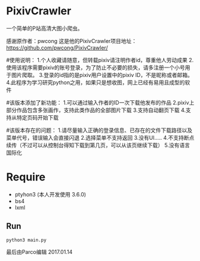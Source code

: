 # PixivCrawler
一个简单的P站高清大图小爬虫。

感谢原作者：pwcong
这是他的PixivCrawler项目地址：https://github.com/pwcong/PixivCrawler/

#使用说明：
1.个人收藏请随意，但转载pixiv请注明作者id，尊重他人劳动成果
2.使用该程序需要pixiv的账号登录，为了防止不必要的损失，请多注册一个小号用于图片爬取。
3.登录的id指的是pixiv用户设置中的pixiv ID，不是昵称或者邮箱。
4.此程序为学习研究python之用，如果只是想收图，网上已经有易用且成型的软件

#该版本添加了新功能：
1.可以通过输入作者的ID一次下载他发布的作品
2.pixiv上部分作品包含多张画作，支持此类作品的全部图片下载
3.支持自动翻页下载
4.支持从特定页码开始下载

#该版本存在的问题：
1.请尽量输入正确的登录信息、已存在的文件下载路径以及菜单代号，错误输入会直接闪退
2.选择菜单不支持返回
3.没有UI.....
4.不支持断点续传（不过可以从控制台得知下载到第几页，可以从该页继续下载）
5.没有语言国际化

# Require
* ptyhon3 (本人开发使用 3.6.0)
* bs4
* lxml

## Run

```
python3 main.py
```
最后由Parco编辑 2017.01.14
